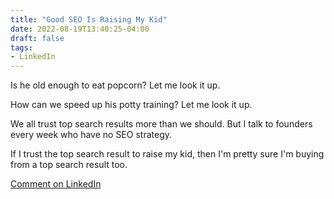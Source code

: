 ```yaml
---
title: "Good SEO Is Raising My Kid"
date: 2022-08-19T13:40:25-04:00
draft: false
tags:
- LinkedIn
---
```


Is he old enough to eat popcorn? Let me look it up.

How can we speed up his potty training? Let me look it up.

We all trust top search results more than we should. But I talk to founders every week who have no SEO strategy.

If I trust the top search result to raise my kid, then I'm pretty sure I'm buying from a top search result too.

[Comment on LinkedIn](https://www.linkedin.com/posts/adamgautsch_good-seo-is-raising-my-kid-is-he-old-enough-activity-6966417232650280960-YbTy?utm_source=linkedin_share&utm_medium=member_desktop_web "Link to Adam's LinkedIn post")

